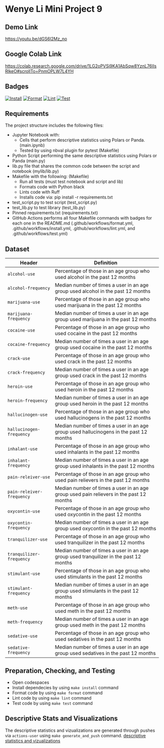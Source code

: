 # Wenye Li Mini Project 9

## Demo Link

https://youtu.be/dGS6l2Mz_no

## Google Colab Link

https://colab.research.google.com/drive/1LG2oPVSj9KA1AbSqw8YznL76lIsRlkeO#scrollTo=PnmOPLW7L4YH

## Badges

[![Install](https://github.com/nogibjj/Wenye_Li_Mini_Project_9/actions/workflows/install.yml/badge.svg)](https://github.com/nogibjj/Wenye_Li_Mini_Project_9/actions/workflows/install.yml)
[![Format](https://github.com/nogibjj/Wenye_Li_Mini_Project_9/actions/workflows/format.yml/badge.svg)](https://github.com/nogibjj/Wenye_Li_Mini_Project_9/actions/workflows/format.yml)
[![Lint](https://github.com/nogibjj/Wenye_Li_Mini_Project_9/actions/workflows/lint.yml/badge.svg)](https://github.com/nogibjj/Wenye_Li_Mini_Project_9/actions/workflows/lint.yml)
[![Test](https://github.com/nogibjj/Wenye_Li_Mini_Project_9/actions/workflows/test.yml/badge.svg)](https://github.com/nogibjj/Wenye_Li_Mini_Project_9/actions/workflows/test.yml)

## Requirements

The project structure includes the following files:

- Jupyter Notebook with:
  - Cells that perform descriptive statistics using Polars or Panda. (main.ipynb)
  - Tested by using nbval plugin for pytest (Makefile)
- Python Script performing the same descriptive statistics using Polars or Panda (main.py)
- lib.py file that shares the common code between the script and notebook (mylib/lib.py)
- Makefile with the following: (Makefile)
  - Run all tests (must test notebook and script and lib)
  - Formats code with Python black
  - Lints code with Ruff
  - Installs code via: pip install -r requirements.txt
- test_script.py to test script (test_script.py)
- test_lib.py to test library (test_lib.py)
- Pinned requirements.txt (requirements.txt)
- GitHub Actions performs all four Makefile commands with badges for each one in
  the README.md (.github/workflows/format.yml, .github/workflows/install.yml, .github/workflows/lint.yml, and .github/workflows/test.yml)

## Dataset

| Header                    | Definition                                                                              |
| ------------------------- | --------------------------------------------------------------------------------------- |
| `alcohol-use`             | Percentage of those in an age group who used alcohol in the past 12 months              |
| `alcohol-frequency`       | Median number of times a user in an age group used alcohol in the past 12 months        |
| `marijuana-use`           | Percentage of those in an age group who used marijuana in the past 12 months            |
| `marijuana-frequency`     | Median number of times a user in an age group used marijuana in the past 12 months      |
| `cocaine-use`             | Percentage of those in an age group who used cocaine in the past 12 months              |
| `cocaine-frequency`       | Median number of times a user in an age group used cocaine in the past 12 months        |
| `crack-use`               | Percentage of those in an age group who used crack in the past 12 months                |
| `crack-frequency`         | Median number of times a user in an age group used crack in the past 12 months          |
| `heroin-use`              | Percentage of those in an age group who used heroin in the past 12 months               |
| `heroin-frequency`        | Median number of times a user in an age group used heroin in the past 12 months         |
| `hallucinogen-use`        | Percentage of those in an age group who used hallucinogens in the past 12 months        |
| `hallucinogen-frequency`  | Median number of times a user in an age group used hallucinogens in the past 12 months  |
| `inhalant-use`            | Percentage of those in an age group who used inhalants in the past 12 months            |
| `inhalant-frequency`      | Median number of times a user in an age group used inhalants in the past 12 months      |
| `pain-releiver-use`       | Percentage of those in an age group who used pain relievers in the past 12 months       |
| `pain-releiver-frequency` | Median number of times a user in an age group used pain relievers in the past 12 months |
| `oxycontin-use`           | Percentage of those in an age group who used oxycontin in the past 12 months            |
| `oxycontin-frequency`     | Median number of times a user in an age group used oxycontin in the past 12 months      |
| `tranquilizer-use`        | Percentage of those in an age group who used tranquilizer in the past 12 months         |
| `tranquilizer-frequency`  | Median number of times a user in an age group used tranquilizer in the past 12 months   |
| `stimulant-use`           | Percentage of those in an age group who used stimulants in the past 12 months           |
| `stimulant-frequency`     | Median number of times a user in an age group used stimulants in the past 12 months     |
| `meth-use`                | Percentage of those in an age group who used meth in the past 12 months                 |
| `meth-frequency`          | Median number of times a user in an age group used meth in the past 12 months           |
| `sedative-use`            | Percentage of those in an age group who used sedatives in the past 12 months            |
| `sedative-frequency`      | Median number of times a user in an age group used sedatives in the past 12 months      |

## Preparation, Checking, and Testing

- Open codespaces
- Install dependecies by using `make install` command
- Format code by using `make format` command
- Lint code by using `make lint` command
- Test code by using `make test` command

## Descriptive Stats and Visualizations

The descriptive statistics and vizualizations are generated through pushes via `actions-user` using `make generate_and_push` command. [descriptive statistics and vizualizations](/summary.md)
